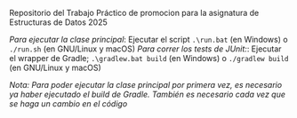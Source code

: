 Repositorio del Trabajo Práctico de promocion para la asignatura de Estructuras de Datos 2025

*Para ejecutar la clase principal*: Ejecutar el script `.\run.bat` (en Windows) o `./run.sh` (en GNU/Linux y
macOS)
*Para correr los tests de JUnit:*: Ejecutar el wrapper de Gradle; `.\gradlew.bat build` (en Windows) o `./gradlew build` (en GNU/Linux y macOS)

*Nota: Para poder ejecutar la clase principal por primera vez, es necesario ya haber ejecutado el
build de Gradle. También es necesario cada vez que se haga un cambio en el código*